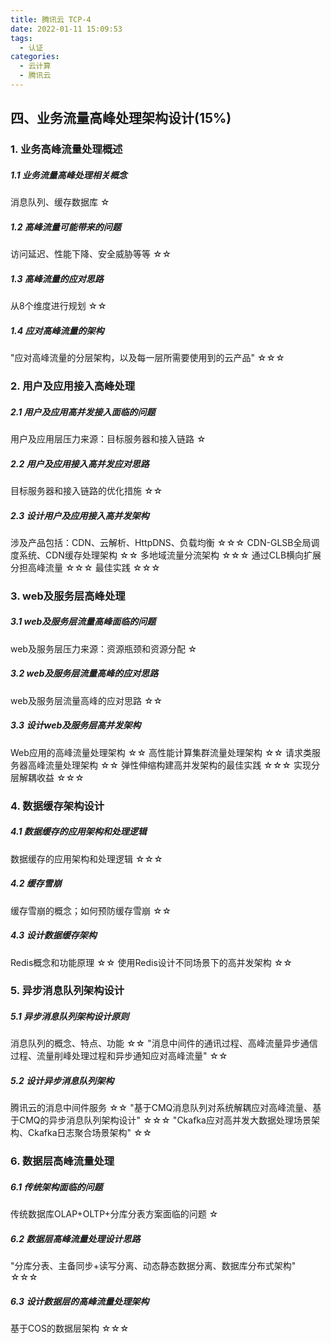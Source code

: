 ```yaml
---
title: 腾讯云 TCP-4
date: 2022-01-11 15:09:53
tags: 
  - 认证
categories:
  - 云计算
  - 腾讯云
---
```


<p></p>
<!-- more -->


## 四、业务流量高峰处理架构设计(15%)
### 1. 业务高峰流量处理概述
##### 1.1 业务流量高峰处理相关概念
消息队列、缓存数据库	☆

##### 1.2 高峰流量可能带来的问题
访问延迟、性能下降、安全威胁等等	☆☆

##### 1.3 高峰流量的应对思路
从8个维度进行规划	☆☆

##### 1.4 应对高峰流量的架构
"应对高峰流量的分层架构，以及每一层所需要使用到的云产品"	☆☆☆


### 2. 用户及应用接入高峰处理
##### 2.1 用户及应用高并发接入面临的问题
用户及应用层压力来源：目标服务器和接入链路	☆

##### 2.2 用户及应用接入高并发应对思路
目标服务器和接入链路的优化措施	☆☆

##### 2.3 设计用户及应用接入高并发架构
涉及产品包括：CDN、云解析、HttpDNS、负载均衡	☆☆☆
CDN-GLSB全局调度系统、CDN缓存处理架构	☆☆
多地域流量分流架构	☆☆☆
通过CLB横向扩展分担高峰流量	☆☆☆
最佳实践	☆☆☆

### 3. web及服务层高峰处理
##### 3.1 web及服务层流量高峰面临的问题
web及服务层压力来源：资源瓶颈和资源分配	☆

##### 3.2 web及服务层流量高峰的应对思路
web及服务层流量高峰的应对思路	☆☆

##### 3.3 设计web及服务层高并发架构
Web应用的高峰流量处理架构	☆☆
高性能计算集群流量处理架构	☆☆
请求类服务器高峰流量处理架构	☆☆
弹性伸缩构建高并发架构的最佳实践	☆☆☆
实现分层解耦收益	☆☆☆


### 4. 数据缓存架构设计
##### 4.1 数据缓存的应用架构和处理逻辑
数据缓存的应用架构和处理逻辑	☆☆☆


##### 4.2 缓存雪崩
缓存雪崩的概念；如何预防缓存雪崩	☆☆


##### 4.3 设计数据缓存架构
Redis概念和功能原理	☆☆
使用Redis设计不同场景下的高并发架构	☆☆



### 5. 异步消息队列架构设计
##### 5.1 异步消息队列架构设计原则
消息队列的概念、特点、功能	☆☆
"消息中间件的通讯过程、高峰流量异步通信过程、流量削峰处理过程和异步通知应对高峰流量"	☆☆


##### 5.2 设计异步消息队列架构
腾讯云的消息中间件服务	☆☆
"基于CMQ消息队列对系统解耦应对高峰流量、基于CMQ的异步消息队列架构设计"	☆☆☆
"Ckafka应对高并发大数据处理场景架构、Ckafka日志聚合场景架构"	☆☆


### 6. 数据层高峰流量处理
##### 6.1 传统架构面临的问题
传统数据库OLAP+OLTP+分库分表方案面临的问题	☆


##### 6.2 数据层高峰流量处理设计思路
"分库分表、主备同步+读写分离、动态静态数据分离、数据库分布式架构"	☆☆☆

##### 6.3 设计数据层的高峰流量处理架构
基于COS的数据层架构	☆☆☆










